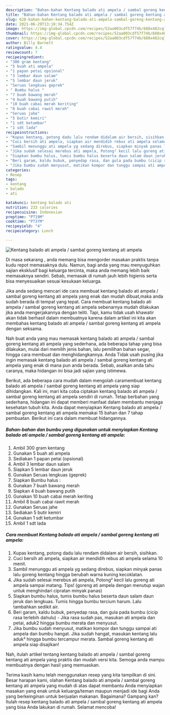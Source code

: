 ```yaml
---
description: "Bahan-bahan Kentang balado ati ampela / sambal goreng kentang ati ampela yang lezat Untuk Jualan"
title: "Bahan-bahan Kentang balado ati ampela / sambal goreng kentang ati ampela yang lezat Untuk Jualan"
slug: 628-bahan-bahan-kentang-balado-ati-ampela-sambal-goreng-kentang-ati-ampela-yang-lezat-untuk-jualan
date: 2021-06-29T13:10:34.754Z
image: https://img-global.cpcdn.com/recipes/52aa003cdf57f74b/680x482cq70/kentang-balado-ati-ampela-sambal-goreng-kentang-ati-ampela-foto-resep-utama.jpg
thumbnail: https://img-global.cpcdn.com/recipes/52aa003cdf57f74b/680x482cq70/kentang-balado-ati-ampela-sambal-goreng-kentang-ati-ampela-foto-resep-utama.jpg
cover: https://img-global.cpcdn.com/recipes/52aa003cdf57f74b/680x482cq70/kentang-balado-ati-ampela-sambal-goreng-kentang-ati-ampela-foto-resep-utama.jpg
author: Billy Barnett
ratingvalue: 4.4
reviewcount: 7
recipeingredient:
- "300 gram kentang"
- "5 buah ati ampela"
- "1 papan petai opsional"
- "3 lembar daun salam"
- "5 lembar daun jeruk"
- "Seruas lengkuas geprek"
- " Bumbu halus "
- "7 buah bawang merah"
- "4 buah bawang putih"
- "10 buah cabai merah keriting"
- "8 buah cabai rawit merah"
- "Seruas jahe"
- "5 butir kemiri"
- "1 sdt ketumbar"
- "1 sdt lada"
recipeinstructions:
- "Kupas kentang, potong dadu lalu rendam didalam air bersih, sisihkan."
- "Cuci bersih ati ampela, siapkan air mendidih rebus ati ampela selama 10 menit."
- "Sambil menunggu ati ampela yg sedang direbus, siapkan minyak panas lalu goreng kentang hingga berubah warna kuning kecoklatan."
- "Jika sudah selesai merebus ati ampela, Potong² kecil lalu goreng ati ampela sampai matang. Tips! (goreng ati ampela dengan menutup wajan untuk menghindari cipratan minyak panas)"
- "Siapkan bumbu halus, tumis bumbu halus beserta daun salam daun jeruk dan lengkuas. Tumis hingga bumbu tercium harum. Lalu tambahkan sedikit air."
- "Beri garam, kaldu bubuk, penyedap rasa, dan gula pada bumbu (cicip rasa terlebih dahulu) Jika rasa sudah pas, masukan ati ampela dan petai, aduk2 hingga bumbu merata dan menyusut."
- "Jika bumbu sudah menyusut, matikan kompor dan tunggu sampai ati ampela dan bumbu hangat. Jika sudah hangat, masukan kentang lalu aduk² hingga bumbu tercampur merata. Sambal goreng kentang ati ampela siap disajikan!"
categories:
- Resep
tags:
- kentang
- balado
- ati

katakunci: kentang balado ati 
nutrition: 233 calories
recipecuisine: Indonesian
preptime: "PT19M"
cooktime: "PT37M"
recipeyield: "4"
recipecategory: Lunch

---
```



![Kentang balado ati ampela / sambal goreng kentang ati ampela](https://img-global.cpcdn.com/recipes/52aa003cdf57f74b/680x482cq70/kentang-balado-ati-ampela-sambal-goreng-kentang-ati-ampela-foto-resep-utama.jpg)

Di masa  sekarang , anda memang bisa mengorder masakan praktis tanpa kudu repot memasaknya dulu. Namun, bagi anda yang mau menyuguhkan sajian eksklusif bagi keluarga tercinta, maka anda memang lebih baik memasaknya sendiri. Sebab, memasak di rumah jauh lebih higienis serta bisa menyesuaikan sesuai kesukaan keluarga.

Jika anda sedang mencari ide cara membuat kentang balado ati ampela / sambal goreng kentang ati ampela yang enak dan mudah dibuat,maka anda sudah berada di tempat yang tepat. Cara membuat kentang balado ati ampela / sambal goreng kentang ati ampela  sebenarnya mudah dilakukan jika anda mengerjakannya dengan teliti. Tapi, kamu tidak usah khawatir akan tidak berhasil dalam membuatnya 
karena dalam artikel ini kita akan membahas kentang balado ati ampela / sambal goreng kentang ati ampela dengan seksama.  



Nah buat anda yang mau memasak kentang balado ati ampela / sambal goreng kentang ati ampela yang sederhana, ada beberapa tahap yang bisa dilakukan, mulai dari memilih jenis bahan, lalu pemilihan bahan segar, hingga cara membuat dan menghidangkannya. Anda Tidak usah pusing jika ingin memasak kentang balado ati ampela / sambal goreng kentang ati ampela yang enak di mana pun anda berada. Sebab, asalkan anda  tahu caranya, maka hidangan ini bisa jadi sajian yang istimewa.

Berikut, ada beberapa cara mudah dalam mengolah caramembuat kentang balado ati ampela / sambal goreng kentang ati ampela yang siap dihidangkan. Kali ini, mari kita coba ciptakan kentang balado ati ampela / sambal goreng kentang ati ampela sendiri di rumah. Tetap berbahan yang sederhana, hidangan ini dapat memberi manfaat dalam membantu menjaga kesehatan tubuh kita. Anda dapat menyiapkan Kentang balado ati ampela / sambal goreng kentang ati ampela memakai 15 bahan dan 7 tahap pembuatan. Berikut ini cara dalam membuat hidangannya.

<!--inarticleads1-->

##### Bahan-bahan dan bumbu yang digunakan untuk menyiapkan Kentang balado ati ampela / sambal goreng kentang ati ampela:

1. Ambil 300 gram kentang
1. Gunakan 5 buah ati ampela
1. Sediakan 1 papan petai (opsional)
1. Ambil 3 lembar daun salam
1. Siapkan 5 lembar daun jeruk
1. Gunakan Seruas lengkuas (geprek)
1. Siapkan  Bumbu halus :
1. Gunakan 7 buah bawang merah
1. Siapkan 4 buah bawang putih
1. Gunakan 10 buah cabai merah keriting
1. Ambil 8 buah cabai rawit merah
1. Gunakan Seruas jahe
1. Sediakan 5 butir kemiri
1. Gunakan 1 sdt ketumbar
1. Ambil 1 sdt lada




<!--inarticleads2-->

##### Cara membuat Kentang balado ati ampela / sambal goreng kentang ati ampela:

1. Kupas kentang, potong dadu lalu rendam didalam air bersih, sisihkan.
1. Cuci bersih ati ampela, siapkan air mendidih rebus ati ampela selama 10 menit.
1. Sambil menunggu ati ampela yg sedang direbus, siapkan minyak panas lalu goreng kentang hingga berubah warna kuning kecoklatan.
1. Jika sudah selesai merebus ati ampela, Potong² kecil lalu goreng ati ampela sampai matang. Tips! (goreng ati ampela dengan menutup wajan untuk menghindari cipratan minyak panas)
1. Siapkan bumbu halus, tumis bumbu halus beserta daun salam daun jeruk dan lengkuas. Tumis hingga bumbu tercium harum. Lalu tambahkan sedikit air.
1. Beri garam, kaldu bubuk, penyedap rasa, dan gula pada bumbu (cicip rasa terlebih dahulu) - Jika rasa sudah pas, masukan ati ampela dan petai, aduk2 hingga bumbu merata dan menyusut.
1. Jika bumbu sudah menyusut, matikan kompor dan tunggu sampai ati ampela dan bumbu hangat. Jika sudah hangat, masukan kentang lalu aduk² hingga bumbu tercampur merata. Sambal goreng kentang ati ampela siap disajikan!




Nah, itulah artikel tentang  kentang balado ati ampela / sambal goreng kentang ati ampela  yang praktis dan mudah versi kita. Semoga anda mampu membuatnya dengan hasil yang memuaskan. 

Terima kasih kamu telah menggunakan resep yang kita tampilkan di sini. Besar harapan kami, olahan  Kentang balado ati ampela / sambal goreng kentang ati ampela yang mudah di atas dapat membantu Anda menyiapkan masakan yang enak untuk keluarga/teman maupun menjadi ide bagi Anda yang berkeinginan untuk berjualan makanan. Bagaimana? Gampang kan? Itulah resep kentang balado ati ampela / sambal goreng kentang ati ampela yang bisa Anda lakukan di rumah. Selamat mencoba!

